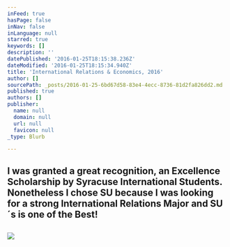 ```yaml
---
inFeed: true
hasPage: false
inNav: false
inLanguage: null
starred: true
keywords: []
description: ''
datePublished: '2016-01-25T18:15:38.236Z'
dateModified: '2016-01-25T18:15:34.940Z'
title: 'International Relations & Economics, 2016'
author: []
sourcePath: _posts/2016-01-25-6bd67d58-83e4-4ecc-8736-81d2fa826dd2.md
published: true
authors: []
publisher:
  name: null
  domain: null
  url: null
  favicon: null
_type: Blurb

---
```

## I was granted a great recognition, an Excellence Scholarship by Syracuse International Students. Nonetheless I chose SU because I was looking for a strong International Relations Major and SU´s is one of the Best!

## ![](https://the-grid-user-content.s3-us-west-2.amazonaws.com/53c75c6e-bf55-4ec6-9f72-2c49ff3c1828.jpg)